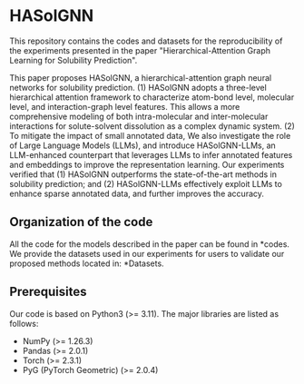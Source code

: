 # HASolGNN
This repository contains the codes and datasets for the reproducibility of the experiments presented in the paper "Hierarchical-Attention Graph Learning for Solubility Prediction". 

This paper proposes HASolGNN, a hierarchical-attention graph neural networks for solubility prediction. (1) HASolGNN adopts a three-level hierarchical attention framework to characterize atom-bond level, molecular level, and interaction-graph level features. This allows a more comprehensive modeling of both intra-molecular and inter-molecular interactions for solute-solvent dissolution as a complex dynamic system. (2) To mitigate the impact of small annotated data, We also investigate the role of Large Language Models (LLMs), and introduce HASolGNN-LLMs, an LLM-enhanced counterpart that leverages LLMs to infer annotated features and embeddings to improve the representation learning. Our experiments verified that (1) HASolGNN outperforms the state-of-the-art methods in solubility prediction; and (2) HASolGNN-LLMs effectively exploit LLMs to enhance sparse annotated data, and further improves the accuracy.

## Organization of the code

All the code for the models described in the paper can be found in *codes. 
We provide the datasets used in our experiments for users to validate our proposed methods located in: *Datasets.

## Prerequisites
Our code is based on Python3 (>= 3.11). The major libraries are listed as follows:
* NumPy (>= 1.26.3)
* Pandas (>= 2.0.1)
* Torch (>= 2.3.1)
* PyG (PyTorch Geometric) (>= 2.0.4)



